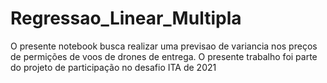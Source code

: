 # Regressao_Linear_Multipla
O presente notebook busca realizar uma previsao de variancia nos preços de permições de voos de drones de entrega. O presente trabalho foi parte do projeto de participação no desafio ITA de 2021
